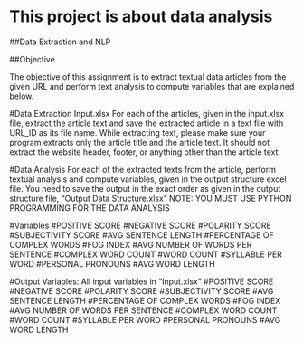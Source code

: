 # This project is about data analysis


##Data Extraction and NLP

##Objective


The objective of this assignment is to extract textual data articles from the given URL and perform text analysis to compute variables that are explained below. 

#Data Extraction
Input.xlsx
For each of the articles, given in the input.xlsx file, extract the article text and save the extracted article in a text file with URL_ID as its file name.
While extracting text, please make sure your program extracts only the article title and the article text. It should not extract the website header, footer, or anything other than the article text. 


#Data Analysis
For each of the extracted texts from the article, perform textual analysis and compute variables, given in the output structure excel file. You need to save the output in the exact order as given in the output structure file, “Output Data Structure.xlsx”
NOTE: YOU MUST USE PYTHON PROGRAMMING FOR THE DATA ANALYSIS


#Variables
#POSITIVE SCORE
#NEGATIVE SCORE
#POLARITY SCORE
#SUBJECTIVITY SCORE
#AVG SENTENCE LENGTH
#PERCENTAGE OF COMPLEX WORDS
#FOG INDEX
#AVG NUMBER OF WORDS PER SENTENCE
#COMPLEX WORD COUNT
#WORD COUNT
#SYLLABLE PER WORD
#PERSONAL PRONOUNS
#AVG WORD LENGTH


#Output Variables: 
All input variables in “Input.xlsx”
#POSITIVE SCORE
#NEGATIVE SCORE
#POLARITY SCORE
#SUBJECTIVITY SCORE
#AVG SENTENCE LENGTH
#PERCENTAGE OF COMPLEX WORDS
#FOG INDEX
#AVG NUMBER OF WORDS PER SENTENCE
#COMPLEX WORD COUNT
#WORD COUNT
#SYLLABLE PER WORD
#PERSONAL PRONOUNS
#AVG WORD LENGTH



